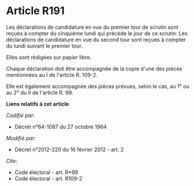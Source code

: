 # Article R191

Les déclarations de candidature en vue du premier tour de scrutin sont reçues à compter du cinquième lundi qui précède le
jour de ce scrutin. Les déclarations de candidature en vue du second tour sont reçues à compter du lundi suivant le premier
tour. 

Elles sont rédigées sur papier libre. 

Chaque déclaration doit être accompagnée de la copie d'une des pièces mentionnées au I de l'article R. 109-2. 

Elle est également accompagnée des pièces prévues, selon le cas, au 1° ou au 2° du II de l'article R. 99.

**Liens relatifs à cet article**

_Codifié par_:

  - Décret n°64-1087 du 27 octobre 1964

_Modifié par_:

  - Décret n°2012-220 du 16 février 2012 - art. 2

_Cite_:

  - Code électoral - art. R*99
  - Code électoral - art. R109-2
